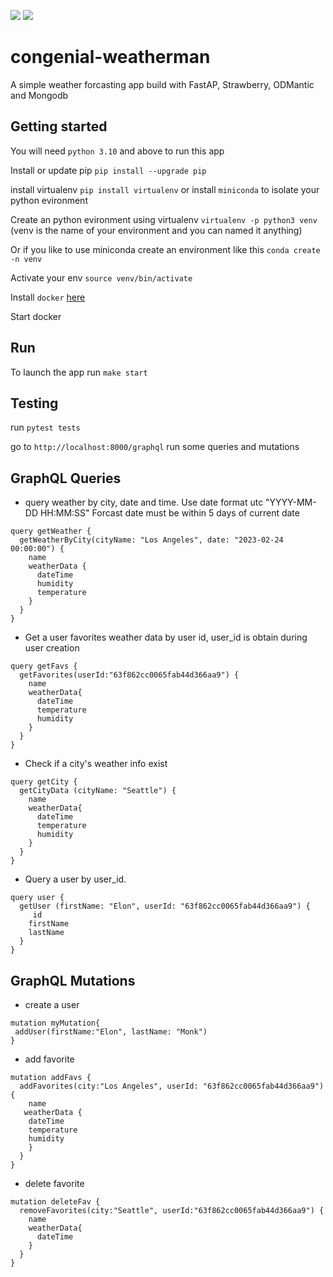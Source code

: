 ![](https://img.shields.io/badge/fastapi-v0.92.0-brightgreen)
![](https://img.shields.io/badge/GraphQL-v3.3-blue)
# congenial-weatherman
A simple weather forcasting app build with FastAP, Strawberry, ODMantic and Mongodb

## Getting started
You will need `python 3.10` and above to run this app

Install or update pip `pip install --upgrade pip`

install virtualenv `pip install virtualenv` or install `miniconda` to isolate your python evironment

Create an python evironment using virtualenv `virtualenv -p python3 venv` (venv is the name of your environment and you can named it anything)

Or if you like to use miniconda create an environment like this `conda create -n venv`

Activate your env `source venv/bin/activate`

Install `docker` [here](https://docs.docker.com/get-docker/)

Start docker 

## Run
To launch the app run `make start`

## Testing

run `pytest tests` 

go to `http://localhost:8000/graphql` run some queries and mutations

## GraphQL Queries 
* query weather by city, date and time. 
Use date format utc "YYYY-MM-DD HH:MM:SS"
Forcast date must be within 5 days of current date 
```
query getWeather {
  getWeatherByCity(cityName: "Los Angeles", date: "2023-02-24 00:00:00") {
    name
    weatherData {
      dateTime
      humidity
      temperature
    }
  }
}
```

* Get a user favorites weather data by user id, 
user_id is obtain during user creation
```
query getFavs {
  getFavorites(userId:"63f862cc0065fab44d366aa9") {
    name
    weatherData{
      dateTime
      temperature
      humidity
    }
  }
}
```

* Check if a city's weather info exist
```
query getCity {
  getCityData (cityName: "Seattle") {
    name
    weatherData{
      dateTime
      temperature
      humidity
    }
  }
}
```

* Query a user by user_id. 
```
query user {
  getUser (firstName: "Elon", userId: "63f862cc0065fab44d366aa9") {
     id
    firstName
    lastName
  }
}
```

## GraphQL Mutations
* create a user
```
mutation myMutation{
 addUser(firstName:"Elon", lastName: "Monk") 
}
```
* add favorite 
```
mutation addFavs {
  addFavorites(city:"Los Angeles", userId: "63f862cc0065fab44d366aa9") {
    name
   weatherData {
    dateTime
    temperature
    humidity
  	}
  }
}
```
* delete favorite
```
mutation deleteFav {
  removeFavorites(city:"Seattle", userId:"63f862cc0065fab44d366aa9") {
    name
    weatherData{
      dateTime
    }
  }
}
```
